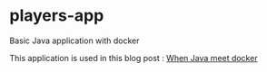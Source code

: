 # players-app
Basic Java application with docker

This application is used in this blog post : [When Java meet docker](https://dev.to/malek_ramdani/when-java-meet-docker-part-i-2iip)
